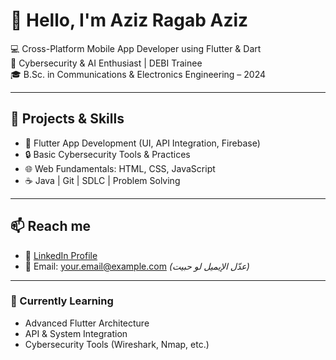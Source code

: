 # 👋 Hello, I'm Aziz Ragab Aziz

💻 Cross-Platform Mobile App Developer using Flutter & Dart  
🔐 Cybersecurity & AI Enthusiast | DEBI Trainee  
🎓 B.Sc. in Communications & Electronics Engineering – 2024

---

## 🚀 Projects & Skills
- 📱 Flutter App Development (UI, API Integration, Firebase)
- 🔒 Basic Cybersecurity Tools & Practices
- 🌐 Web Fundamentals: HTML, CSS, JavaScript
- ☕ Java | Git | SDLC | Problem Solving

---

## 📫 Reach me
- 💼 [LinkedIn Profile](https://www.linkedin.com/in/aziz-ragab-504520183/)
- 📧 Email: your.email@example.com *(عدّل الإيميل لو حبيت)*

---

### 🌟 Currently Learning
- Advanced Flutter Architecture
- API & System Integration
- Cybersecurity Tools (Wireshark, Nmap, etc.)
